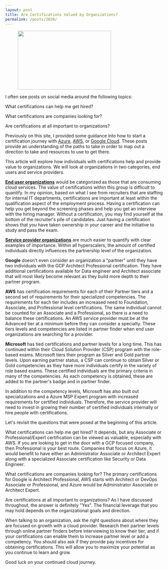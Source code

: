```yaml
---
layout: post
title: Are Certifications Valued by Organizations?
permalink: /posts/2020/
---
```


<!-- wp:image {"id":125,"width":296,"height":187,"sizeSlug":"large"} -->
<figure class="wp-block-image size-large is-resized"><img src="https://captainhyperscaler.files.wordpress.com/2019/10/multi-cloud2.png?w=282" alt="" class="wp-image-125" width="296" height="187"/></figure>
<!-- /wp:image -->

<!-- wp:paragraph -->
<p>I often see posts on social media around the following topics:</p>
<!-- /wp:paragraph -->

<!-- wp:paragraph -->
<p>What certifications can help me get hired?</p>
<!-- /wp:paragraph -->

<!-- wp:paragraph -->
<p>What certifications are companies looking for?</p>
<!-- /wp:paragraph -->

<!-- wp:paragraph -->
<p>Are certifications at all important to organizations?</p>
<!-- /wp:paragraph -->

<!-- wp:paragraph -->
<p>Previously on this site, I provided some guidance into how to start a certification journey with <a rel="noreferrer noopener" aria-label="Azure (opens in a new tab)" href="https://captainhyperscaler.com/2020/01/28/where-do-i-start-with-the-cloud-part-1-microsoft-azure/" target="_blank">Azure</a>, <a rel="noreferrer noopener" aria-label="AWS (opens in a new tab)" href="https://captainhyperscaler.com/2020/01/29/where-do-i-start-with-the-cloud-part-2-amazon-web-services/" target="_blank">AWS</a>, or <a rel="noreferrer noopener" aria-label="Google Cloud (opens in a new tab)" href="https://captainhyperscaler.com/2020/01/30/where-do-i-start-with-the-cloud-part-3-google-cloud-platform/" target="_blank">Google Cloud</a>.   These posts provide an understanding of the paths to take in order to map out a direction to take and resources to use to get there. </p>
<!-- /wp:paragraph -->

<!-- wp:paragraph -->
<p>This article will explore how individuals with certifications help and provide value to organizations. We will look at organizations in two categories, end users and service providers. </p>
<!-- /wp:paragraph -->

<!-- wp:paragraph -->
<p><span style="text-decoration:underline;"><strong>End user organizations</strong></span> would be categorized as those that are consuming cloud services. The value of certifications within this group is difficult to quantify. In my opinion, based on what I see from recruiters that are staffing for internal IT departments, certifications are important at least within the qualification aspect of the employment process. Having a certification can help you get beyond the screening phases and help you get an interview with the hiring manager. Without a certification, you may find yourself at the bottom of the recruiter's pile of candidates. Just having a certification shows that you have taken ownership in your career and the initiative to study and pass the exam. </p>
<!-- /wp:paragraph -->

<!-- wp:paragraph -->
<p><span style="text-decoration:underline;"><strong>Service provider organizations</strong></span> are much easier to quantify with clear examples of importance. Within all hyperscalers, the amount of certified individuals directly influences the partnership level of the organization. </p>
<!-- /wp:paragraph -->

<!-- wp:paragraph -->
<p><strong>Google</strong> doesn't even consider an organization a "partner" until they have two individuals with the GCP Architect Professional certification. They have additional certifications available for Data engineer and Architect associate that will most likely become relevant as they build more depth to their partner program. </p>
<!-- /wp:paragraph -->

<!-- wp:paragraph -->
<p><strong>AWS</strong> has certification requirements for each of their Partner tiers and a second set of requirements for their specialized competencies. The requirements for each tier includes an increased need to Foundation, Associate, and Professional level certifications. The same individual cannot be counted for an Associate and a Professional, so there is a need to balance these certifications. An AWS service provider must be at the Advanced tier at a minimum before they can consider a specialty. These tiers levels and competencies are listed in partner finder when end user organizations are searching for a provider. </p>
<!-- /wp:paragraph -->

<!-- wp:paragraph -->
<p><strong>Microsoft</strong> has tied certifications and partner levels for a long time. This has continued within their Cloud Solution Provider (CSP) program with the role-based exams. Microsoft tiers their program as Silver and Gold partner levels. Upon earning partner status, a CSP can continue to obtain Silver or Gold competencies as they have more individuals certify in the variety of role based exams. These certified individuals are the primary criteria in many of the competencies. As each competency is obtained, these are added to the partner's badge and in partner finder. </p>
<!-- /wp:paragraph -->

<!-- wp:paragraph -->
<p>In addition to the competency levels, Microsoft has also built out specializations and a Azure MSP Expert program with increased requirements for certified individuals. Therefore, the service provider will need to invest in growing their number of certified individuals internally or hire people with certifications. </p>
<!-- /wp:paragraph -->

<!-- wp:paragraph -->
<p>Let's revisit the questions that were posed at the beginning of this article. </p>
<!-- /wp:paragraph -->

<!-- wp:paragraph -->
<p>What certifications can help me get hired?  It depends, but any Associate or Professional/Expert certification can be viewed as valuable, especially with AWS. If you are looking to get in the door with a GCP focused company, then Professional is your best route. Companies that focus on Azure, it would benefit to have either an Administrator Associate or Architect Expert along with a specialized Associate certification like Security or Data Engineer. </p>
<!-- /wp:paragraph -->

<!-- wp:paragraph -->
<p>What certifications are companies looking for?  The primary certifications for Google is Architect Professional, AWS starts with Architect or DevOps Associate or Professional, and Azure would be Administrator Associate or Architect Expert. </p>
<!-- /wp:paragraph -->

<!-- wp:paragraph -->
<p>Are certifications at all important to organizations? As I have discussed throughout, the answer is definitely "Yes". The financial leverage that you may hold depends on the organizational goals and direction. </p>
<!-- /wp:paragraph -->

<!-- wp:paragraph -->
<p>When talking to an organization, ask the right questions about where they are focused on growth with a cloud provider. Research their partner levels through online partner finders before interviewing to know their tier, and if your certifications can enable them to increase partner level or add a competency.  You should also ask if they provide pay incentives for obtaining certifications. This will allow you to maximize your potential as you continue to learn and grow. </p>
<!-- /wp:paragraph -->

<!-- wp:paragraph -->
<p>Good luck on your continued cloud journey. </p>
<!-- /wp:paragraph -->